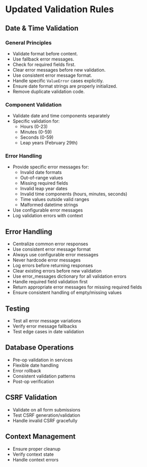 # Updated Validation Rules

## Date & Time Validation

### General Principles
- Validate format before content.
- Use fallback error messages.
- Check for required fields first.
- Clear error messages before new validation.
- Use consistent error message format.
- Handle specific `ValueError` cases explicitly.
- Ensure date format strings are properly initialized.
- Remove duplicate validation code.

### Component Validation
- Validate date and time components separately
- Specific validation for:
  - Hours (0-23)
  - Minutes (0-59)
  - Seconds (0-59)
  - Leap years (February 29th)

### Error Handling
- Provide specific error messages for:
  - Invalid date formats
  - Out-of-range values
  - Missing required fields
  - Invalid leap year dates
  - Invalid time components (hours, minutes, seconds)
  - Time values outside valid ranges
  - Malformed datetime strings
- Use configurable error messages
- Log validation errors with context

## Error Handling
- Centralize common error responses
- Use consistent error message format
- Always use configurable error messages
- Never hardcode error messages
- Log errors before returning responses
- Clear existing errors before new validation
- Use error_messages dictionary for all validation errors
- Handle required field validation first
- Return appropriate error messages for missing required fields
- Ensure consistent handling of empty/missing values

## Testing
- Test all error message variations
- Verify error message fallbacks
- Test edge cases in date validation

## Database Operations
- Pre-op validation in services
- Flexible date handling
- Error rollback
- Consistent validation patterns
- Post-op verification

## CSRF Validation
- Validate on all form submissions
- Test CSRF generation/validation
- Handle invalid CSRF gracefully

## Context Management
- Ensure proper cleanup
- Verify context state
- Handle context errors

